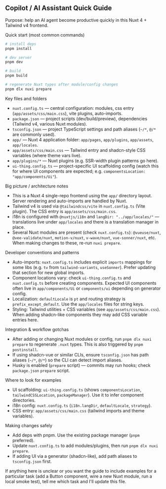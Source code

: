 ## Copilot / AI Assistant Quick Guide

Purpose: help an AI agent become productive quickly in this Nuxt 4 + Tailwind v4 frontend.

Quick start (most common commands)

```bash
# install deps
pnpm install

# dev server
pnpm dev

# build
pnpm build

# regenerate Nuxt types after module/config changes
pnpm dlx nuxi prepare
```

Key files and folders
- `nuxt.config.ts` — central configuration: modules, css entry (`app/assets/css/main.css`), vite plugins, auto-imports.
- `package.json` — project scripts (dev/build/preview), dependencies (Tailwind v4, various Nuxt modules).
- `tsconfig.json` — project TypeScript settings and path aliases (`~/*`, `@/*` are commonly used).
- `app/` — Nuxt 4 application folder: `app/pages`, `app/plugins`, `app/assets`, `app/locales`.
- `app/assets/css/main.css` — Tailwind entry and shadcn-style CSS variables (where theme vars live).
- `app/plugins/*` — Nuxt plugins (e.g. SSR-width plugin patterns go here).
- `ui-thing.config.ts` — project-specific UI scaffolding config (watch this for where UI components are expected; e.g. `componentsLocation: "app/components/Ui"`).

Big picture / architecture notes
- This is a Nuxt 4 single-repo frontend using the `app/` directory layout. Server rendering and auto-imports are handled by Nuxt.
- Tailwind v4 is used via `@tailwindcss/vite` in `nuxt.config.ts` (Vite plugin). The CSS entry is `app/assets/css/main.css`.
- i18n is configured with `@nuxtjs/i18n` and `langDir: "../app/locales/"` — translations live under `app/locales` and there is a translation manager in place.
- Several Nuxt modules are present (check `nuxt.config.ts`): `@vueuse/nuxt`, `@vee-validate/nuxt`, `motion-v/nuxt`, `v-wave/nuxt`, `vue-sonner/nuxt`, etc. When making changes to these, re-run `nuxi prepare`.

Developer conventions and patterns
- Auto-imports: `nuxt.config.ts` includes explicit `imports` mappings for some libs (e.g. `tv` from `tailwind-variants`, `useSonner`). Prefer updating that section for new global imports.
- Component locations vary: check `ui-thing.config.ts` and `nuxt.config.ts` before creating components. Expected UI components often live in `app/components/Ui` or `components/ui` depending on generator config.
- Localization: `defaultLocale` is `pt` and routing strategy is `prefix_except_default`. Use the `app/locales` files for string keys.
- Styling: Tailwind utilities + CSS variables (see `app/assets/css/main.css`). When adding shadcn-like components they may add CSS variable entries here.

Integration & workflow gotchas
- After adding or changing Nuxt modules or config, run `pnpm dlx nuxi prepare` to regenerate `.nuxt` types. This is also triggered by `pnpm postinstall`.
- If using shadcn-vue or similar CLIs, ensure `tsconfig.json` has path aliases (`~/*`, `@/*`) so the CLI can detect import aliases.
- Husky is enabled (`prepare` script) — commits may run hooks; check `package.json` `prepare` script.

Where to look for examples
- UI scaffolding: `ui-thing.config.ts` (shows `componentsLocation`, `tailwindCSSLocation`, `packageManager`). Use it to infer component directories.
- i18n config: `nuxt.config.ts` (`i18n.langDir`, `defaultLocale`, `strategy`).
- CSS entry: `app/assets/css/main.css` (tailwind imports and theme variables).

Making changes safely
- Add deps with pnpm. Use the existing package manager (`pnpm` preferred).
- Update `nuxt.config.ts` to add modules/plugins, then run `pnpm dlx nuxi prepare`.
- If adding UI via a generator (shadcn-like), add path aliases to `tsconfig.json` first.

If anything here is unclear or you want the guide to include examples for a particular task (add a Button component, wire a new Nuxt module, run a local smoke test), tell me which task and I'll update this file.
